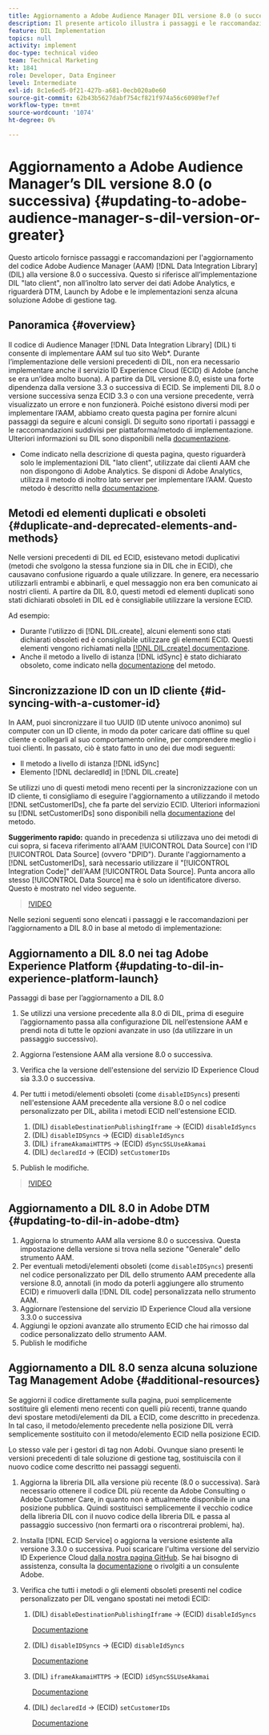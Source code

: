 ```yaml
---
title: Aggiornamento a Adobe Audience Manager DIL versione 8.0 (o successiva)
description: Il presente articolo illustra i passaggi e le raccomandazioni per aggiornare il codice Data Integration Library (DIL) di Adobe Audience Manager (AAM) alla versione 8.0 o successiva. Questo si riferisce all’implementazione DIL "lato client", non all’inoltro lato server dei dati Adobe Analytics, e riguarderà DTM, Launch by Adobe e le implementazioni senza alcuna soluzione Adobe di gestione tag.
feature: DIL Implementation
topics: null
activity: implement
doc-type: technical video
team: Technical Marketing
kt: 1841
role: Developer, Data Engineer
level: Intermediate
exl-id: 8c1e6ed5-0f21-427b-a681-0ecb020a0e60
source-git-commit: 62b43b5627dabf754cf821f974a56c60989ef7ef
workflow-type: tm+mt
source-wordcount: '1074'
ht-degree: 0%

---
```


# Aggiornamento a Adobe Audience Manager’s DIL versione 8.0 (o successiva) {#updating-to-adobe-audience-manager-s-dil-version-or-greater}

Questo articolo fornisce passaggi e raccomandazioni per l&#39;aggiornamento del codice Adobe Audience Manager (AAM) [!DNL Data Integration Library] (DIL) alla versione 8.0 o successiva. Questo si riferisce all’implementazione DIL &quot;lato client&quot;, non all’inoltro lato server dei dati Adobe Analytics, e riguarderà DTM, Launch by Adobe e le implementazioni senza alcuna soluzione Adobe di gestione tag.

## Panoramica {#overview}

Il codice di Audience Manager [!DNL Data Integration Library] (DIL) ti consente di implementare AAM sul tuo sito Web*. Durante l’implementazione delle versioni precedenti di DIL, non era necessario implementare anche il servizio ID Experience Cloud (ECID) di Adobe (anche se era un’idea molto buona). A partire da DIL versione 8.0, esiste una forte dipendenza dalla versione 3.3 o successiva di ECID. Se implementi DIL 8.0 o versione successiva senza ECID 3.3 o con una versione precedente, verrà visualizzato un errore e non funzionerà. Poiché esistono diversi modi per implementare l’AAM, abbiamo creato questa pagina per fornire alcuni passaggi da seguire e alcuni consigli. Di seguito sono riportati i passaggi e le raccomandazioni suddivisi per piattaforma/metodo di implementazione. Ulteriori informazioni su DIL sono disponibili nella [documentazione](https://experienceleague.adobe.com/docs/audience-manager/user-guide/dil-api/dil-overview.html?lang=en).

* Come indicato nella descrizione di questa pagina, questo riguarderà solo le implementazioni DIL &quot;lato client&quot;, utilizzate dai clienti AAM che non dispongono di Adobe Analytics. Se disponi di Adobe Analytics, utilizza il metodo di inoltro lato server per implementare l’AAM. Questo metodo è descritto nella [documentazione](https://experienceleague.adobe.com/docs/analytics/admin/admin-tools/server-side-forwarding/ssf.html).

## Metodi ed elementi duplicati e obsoleti {#duplicate-and-deprecated-elements-and-methods}

Nelle versioni precedenti di DIL ed ECID, esistevano metodi duplicativi (metodi che svolgono la stessa funzione sia in DIL che in ECID), che causavano confusione riguardo a quale utilizzare. In genere, era necessario utilizzarli entrambi e abbinarli, e quel messaggio non era ben comunicato ai nostri clienti. A partire da DIL 8.0, questi metodi ed elementi duplicati sono stati dichiarati obsoleti in DIL ed è consigliabile utilizzare la versione ECID.

Ad esempio:

* Durante l&#39;utilizzo di [!DNL DIL.create], alcuni elementi sono stati dichiarati obsoleti ed è consigliabile utilizzare gli elementi ECID. Questi elementi vengono richiamati nella [[!DNL DIL.create] documentazione](https://experienceleague.adobe.com/docs/audience-manager/user-guide/dil-api/class-level-dil-methods/dil-create.html).
* Anche il metodo a livello di istanza [!DNL idSync] è stato dichiarato obsoleto, come indicato nella [documentazione](https://experienceleague.adobe.com/docs/audience-manager/user-guide/dil-api/dil-instance-methods.html) del metodo.

## Sincronizzazione ID con un ID cliente {#id-syncing-with-a-customer-id}

In AAM, puoi sincronizzare il tuo UUID (ID utente univoco anonimo) sul computer con un ID cliente, in modo da poter caricare dati offline su quel cliente e collegarli al suo comportamento online, per comprendere meglio i tuoi clienti. In passato, ciò è stato fatto in uno dei due modi seguenti:

* Il metodo a livello di istanza [!DNL idSync]
* Elemento [!DNL declaredId] in [!DNL DIL.create]

Se utilizzi uno di questi metodi meno recenti per la sincronizzazione con un ID cliente, ti consigliamo di eseguire l&#39;aggiornamento a utilizzando il metodo [!DNL setCustomerIDs], che fa parte del servizio ECID. Ulteriori informazioni su [!DNL setCustomerIDs] sono disponibili nella [documentazione](https://experienceleague.adobe.com/docs/id-service/using/id-service-api/methods/setcustomerids.html) del metodo.

**Suggerimento rapido:** quando in precedenza si utilizzava uno dei metodi di cui sopra, si faceva riferimento all&#39;AAM [!UICONTROL Data Source] con l&#39;ID [!UICONTROL Data Source] (ovvero &quot;DPID&quot;). Durante l&#39;aggiornamento a [!DNL setCustomerIDs], sarà necessario utilizzare il &quot;[!UICONTROL Integration Code]&quot; dell&#39;AAM [!UICONTROL Data Source]. Punta ancora allo stesso [!UICONTROL Data Source] ma è solo un identificatore diverso. Questo è mostrato nel video seguente.

>[!VIDEO](https://video.tv.adobe.com/v/23873/?quality=12)

Nelle sezioni seguenti sono elencati i passaggi e le raccomandazioni per l’aggiornamento a DIL 8.0 in base al metodo di implementazione:

## Aggiornamento a DIL 8.0 nei tag Adobe Experience Platform {#updating-to-dil-in-experience-platform-launch}

Passaggi di base per l’aggiornamento a DIL 8.0

1. Se utilizzi una versione precedente alla 8.0 di DIL, prima di eseguire l’aggiornamento passa alla configurazione DIL nell’estensione AAM e prendi nota di tutte le opzioni avanzate in uso (da utilizzare in un passaggio successivo).
1. Aggiorna l’estensione AAM alla versione 8.0 o successiva.
1. Verifica che la versione dell&#39;estensione del servizio ID Experience Cloud sia 3.3.0 o successiva.
1. Per tutti i metodi/elementi obsoleti (come `disableIDSyncs`) presenti nell&#39;estensione AAM precedente alla versione 8.0 o nel codice personalizzato per DIL, abilita i metodi ECID nell&#39;estensione ECID.

   1. (DIL) `disableDestinationPublishingIframe` -> (ECID) `disableIdSyncs`
   1. (DIL) `disableIDSyncs` -> (ECID) `disableIdSyncs`
   1. (DIL) `iframeAkamaiHTTPS` -> (ECID) `dSyncSSLUseAkamai`
   1. (DIL) `declaredId` -> (ECID) `setCustomerIDs`

1. Publish le modifiche.

>[!VIDEO](https://video.tv.adobe.com/v/23874/?quality=12)

## Aggiornamento a DIL 8.0 in Adobe DTM {#updating-to-dil-in-adobe-dtm}

1. Aggiorna lo strumento AAM alla versione 8.0 o successiva. Questa impostazione della versione si trova nella sezione &quot;Generale&quot; dello strumento AAM.
1. Per eventuali metodi/elementi obsoleti (come `disableIDSyncs`) presenti nel codice personalizzato per DIL dello strumento AAM precedente alla versione 8.0, annotali (in modo da poterli aggiungere allo strumento ECID) e rimuoverli dalla [!DNL DIL code] personalizzata nello strumento AAM.
1. Aggiornare l’estensione del servizio ID Experience Cloud alla versione 3.3.0 o successiva
1. Aggiungi le opzioni avanzate allo strumento ECID che hai rimosso dal codice personalizzato dello strumento AAM.
1. Publish le modifiche

## Aggiornamento a DIL 8.0 senza alcuna soluzione Tag Management Adobe {#additional-resources}

Se aggiorni il codice direttamente sulla pagina, puoi semplicemente sostituire gli elementi meno recenti con quelli più recenti, tranne quando devi spostare metodi/elementi da DIL a ECID, come descritto in precedenza. In tal caso, il metodo/elemento precedente nella posizione DIL verrà semplicemente sostituito con il metodo/elemento ECID nella posizione ECID.

Lo stesso vale per i gestori di tag non Adobi. Ovunque siano presenti le versioni precedenti di tale soluzione di gestione tag, sostituiscila con il nuovo codice come descritto nei passaggi seguenti.

1. Aggiorna la libreria DIL alla versione più recente (8.0 o successiva). Sarà necessario ottenere il codice DIL più recente da Adobe Consulting o Adobe Customer Care, in quanto non è attualmente disponibile in una posizione pubblica. Quindi sostituisci semplicemente il vecchio codice della libreria DIL con il nuovo codice della libreria DIL e passa al passaggio successivo (non fermarti ora o riscontrerai problemi, ha).
1. Installa [!DNL ECID Service] o aggiorna la versione esistente alla versione 3.3.0 o successiva. Puoi scaricare l&#39;ultima versione del servizio ID Experience Cloud [dalla nostra pagina GitHub](https://github.com/Adobe-Marketing-Cloud/id-service/releases). Se hai bisogno di assistenza, consulta la [documentazione](https://experienceleague.adobe.com/docs/id-service/using/home.html) o rivolgiti a un consulente Adobe.

1. Verifica che tutti i metodi o gli elementi obsoleti presenti nel codice personalizzato per DIL vengano spostati nei metodi ECID:

   1. (DIL) `disableDestinationPublishingIframe` -> (ECID) `disableIdSyncs`

      [Documentazione](https://experienceleague.adobe.com/docs/id-service/using/id-service-api/configurations/disableidsync.html)

   1. (DIL) `disableIDSyncs` -> (ECID) `disableIdSyncs`

      [Documentazione](https://experienceleague.adobe.com/docs/id-service/using/id-service-api/configurations/disableidsync.html)

   1. (DIL) `iframeAkamaiHTTPS` -> (ECID) `idSyncSSLUseAkamai`

      [Documentazione](https://experienceleague.adobe.com/docs/audience-manager/user-guide/dil-api/class-level-dil-methods/dil-create.html)

   1. (DIL) `declaredId` -> (ECID) `setCustomerIDs`

      [Documentazione](https://experienceleague.adobe.com/docs/id-service/using/id-service-api/methods/setcustomerids.html)
